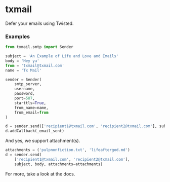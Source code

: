 txmail
======

Defer your emails using Twisted.


### Examples


```python
from txmail.smtp import Sender

subject = 'An Example of Life and Love and Emails'
body = 'Hey ya'
from = 'txmail@txmail.com'
name = 'Tx Mail'

sender = Sender(
    smtp_server, 
    username, 
    password, 
    port=587, 
    starttls=True, 
    from_name=name, 
    from_email=from
)

d = sender.send(['recipient1@txmail.com', 'recipient2@txmail.com'], subject, body)
d.addCallback(_email_sent)
```

And yes, we support attachment(s).

```python
attachments = ('pulpnonfiction.txt', 'lifeaftergod.md')
d = sender.send(
    ['recipient1@txmail.com', 'recipient2@txmail.com'], 
    subject, body, attachments=attachments)
```

For more, take a look at the docs.



